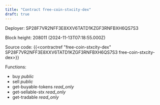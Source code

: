 ```yaml
---
title: "Contract free-coin-stxcity-dex"
draft: true
---
```

Deployer: SP28F7VR2NFF3E8XXV6TATD1KZGF3RNFBXH6QS7S3


 



Block height: 208011 (2024-11-13T07:18:55.000Z)

Source code: {{<contractref "free-coin-stxcity-dex" SP28F7VR2NFF3E8XXV6TATD1KZGF3RNFBXH6QS7S3 free-coin-stxcity-dex>}}

Functions:

* buy _public_
* sell _public_
* get-buyable-tokens _read_only_
* get-sellable-stx _read_only_
* get-tradable _read_only_
